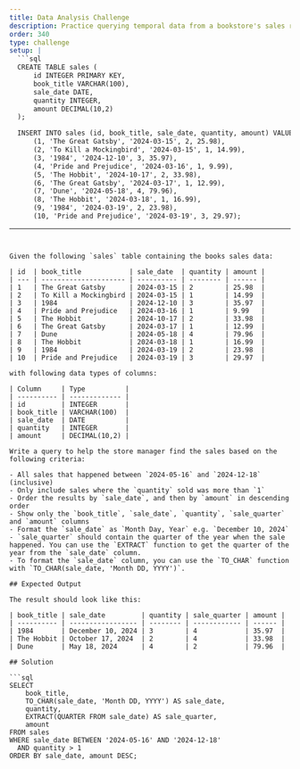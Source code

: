 ```yaml
---
title: Data Analysis Challenge
description: Practice querying temporal data from a bookstore's sales records
order: 340
type: challenge
setup: |
  ```sql
  CREATE TABLE sales (
      id INTEGER PRIMARY KEY,
      book_title VARCHAR(100),
      sale_date DATE,
      quantity INTEGER,
      amount DECIMAL(10,2)
  );

  INSERT INTO sales (id, book_title, sale_date, quantity, amount) VALUES
      (1, 'The Great Gatsby', '2024-03-15', 2, 25.98),
      (2, 'To Kill a Mockingbird', '2024-03-15', 1, 14.99),
      (3, '1984', '2024-12-10', 3, 35.97),
      (4, 'Pride and Prejudice', '2024-03-16', 1, 9.99),
      (5, 'The Hobbit', '2024-10-17', 2, 33.98),
      (6, 'The Great Gatsby', '2024-03-17', 1, 12.99),
      (7, 'Dune', '2024-05-18', 4, 79.96),
      (8, 'The Hobbit', '2024-03-18', 1, 16.99),
      (9, '1984', '2024-03-19', 2, 23.98),
      (10, 'Pride and Prejudice', '2024-03-19', 3, 29.97);
  ```
---
```


Given the following `sales` table containing the books sales data:

| id  | book_title            | sale_date  | quantity | amount |
| --- | --------------------- | ---------- | -------- | ------ |
| 1   | The Great Gatsby      | 2024-03-15 | 2        | 25.98  |
| 2   | To Kill a Mockingbird | 2024-03-15 | 1        | 14.99  |
| 3   | 1984                  | 2024-12-10 | 3        | 35.97  |
| 4   | Pride and Prejudice   | 2024-03-16 | 1        | 9.99   |
| 5   | The Hobbit            | 2024-10-17 | 2        | 33.98  |
| 6   | The Great Gatsby      | 2024-03-17 | 1        | 12.99  |
| 7   | Dune                  | 2024-05-18 | 4        | 79.96  |
| 8   | The Hobbit            | 2024-03-18 | 1        | 16.99  |
| 9   | 1984                  | 2024-03-19 | 2        | 23.98  |
| 10  | Pride and Prejudice   | 2024-03-19 | 3        | 29.97  |

with following data types of columns:

| Column     | Type          |
| ---------- | ------------- |
| id         | INTEGER       |
| book_title | VARCHAR(100)  |
| sale_date  | DATE          |
| quantity   | INTEGER       |
| amount     | DECIMAL(10,2) |

Write a query to help the store manager find the sales based on the following criteria:

- All sales that happened between `2024-05-16` and `2024-12-18` (inclusive)
- Only include sales where the `quantity` sold was more than `1`
- Order the results by `sale_date`, and then by `amount` in descending order
- Show only the `book_title`, `sale_date`, `quantity`, `sale_quarter` and `amount` columns
- Format the `sale_date` as `Month Day, Year` e.g. `December 10, 2024`
- `sale_quarter` should contain the quarter of the year when the sale happened. You can use the `EXTRACT` function to get the quarter of the year from the `sale_date` column.
- To format the `sale_date` column, you can use the `TO_CHAR` function with `TO_CHAR(sale_date, 'Month DD, YYYY')`.

## Expected Output

The result should look like this:

| book_title | sale_date         | quantity | sale_quarter | amount |
| ---------- | ----------------- | -------- | ------------ | ------ |
| 1984       | December 10, 2024 | 3        | 4            | 35.97  |
| The Hobbit | October 17, 2024  | 2        | 4            | 33.98  |
| Dune       | May 18, 2024      | 4        | 2            | 79.96  |

## Solution

```sql
SELECT
    book_title,
    TO_CHAR(sale_date, 'Month DD, YYYY') AS sale_date,
    quantity,
    EXTRACT(QUARTER FROM sale_date) AS sale_quarter,
    amount
FROM sales
WHERE sale_date BETWEEN '2024-05-16' AND '2024-12-18'
  AND quantity > 1
ORDER BY sale_date, amount DESC;
```
